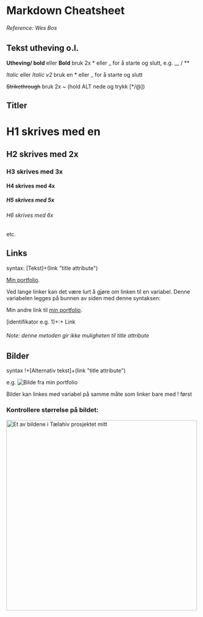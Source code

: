 # Markdown Cheatsheet

###### Reference: Wes Bos

## Tekst utheving o.l.

**Utheving/ bold** eller **Bold** bruk 2x \* eller \_ for å starte og slutt, e.g. \_\_ / \*\*

_Italic_ eller _Italic v2_ bruk en \* eller \_ for å starte og slutt

~~Strikethrough~~ bruk 2x ~ (hold ALT nede og trykk [*/@])

## Titler

# H1 skrives med en

## H2 skrives med 2x

### H3 skrives med 3x

#### H4 skrives med 4x

##### H5 skrives med 5x

###### H6 skrives med 6x

etc.

## Links

syntax: [Tekst]+(link "title attribute")

[Min portfolio](https://rhellenes.me "Dette er linken til min portfolio").

Ved lange linker kan det være lurt å gjøre om linken til en variabel.
Denne variabelen legges på bunnen av siden med denne syntaksen:

Min andre link til [min portfolio][1].

[identifikator e.g. 1]+:+ Link

[1]: https://rhellenes.me

###### Note: denne metoden gir ikke muligheten til title attribute

## Bilder

syntax !+[Alternativ tekst]+(link "title attribute")

e.g.
![Bilde fra min portfolio](https://rhellenes.me/portfolio/portfolio-images/Taelahiv/bottle-front.jpeg "Et av bildene i Tælahiv prosjektet mitt")

Bilder kan linkes med variabel på samme måte som linker bare med ! først

### Kontrollere størrelse på bildet:

<img src="https://rhellenes.me/portfolio/portfolio-images/Taelahiv/bottle-front.jpeg" width="500px" height="500px" alt="Et av bildene i Tælahiv prosjektet mitt">
